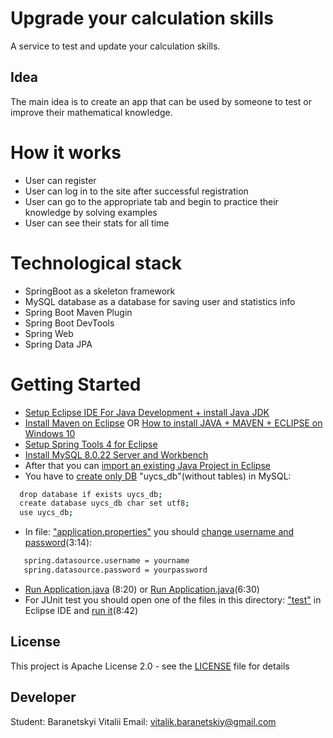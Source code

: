 # Upgrade your calculation skills
A service to test and update your calculation skills.
## Idea
The main idea is to create an app that can be used by someone to test or improve their mathematical knowledge. 
# How it works
- User can register
- User can log in to the site after successful registration
- User can go to the appropriate tab and begin to practice their knowledge by solving examples
- User can see their stats for all time
# Technological stack
- SpringBoot as a skeleton framework
- MySQL database as a database for saving user and statistics info
- Spring Boot Maven Plugin
- Spring Boot DevTools
- Spring Web
- Spring Data JPA
# Getting Started
- [Setup Eclipse IDE For Java Development + install Java JDK](https://www.youtube.com/watch?v=i8rjkre_RYw)
- [Install Maven on Eclipse](https://www.youtube.com/watch?v=2UilpPZi9hQ) OR [How to install JAVA + MAVEN + ECLIPSE on Windows 10](https://www.youtube.com/watch?v=9A425SE59SQ)
- [Setup Spring Tools 4 for Eclipse](https://www.youtube.com/watch?v=DKW6IlUrxG8)
- [Install MySQL 8.0.22 Server and Workbench](https://www.youtube.com/watch?v=OM4aZJW_Ojs)
- After that you can [import an existing Java Project in Eclipse](https://www.youtube.com/watch?v=R3k8S28pr1c)
- You have to [create only DB](https://www.youtube.com/watch?v=OnXB3ZRrOW0) "uycs_db"(without tables) in MySQL:
```bash
  drop database if exists uycs_db;
  create database uycs_db char set utf8;
  use uycs_db;
```
- In file: ["application.properties"](https://github.com/VitaliiBaranetskyi/UpgradeYourCalculationSkills/blob/develop/src/main/resources/application.properties) you should [change username and password](https://www.youtube.com/watch?v=8mlM9s--xfw)(3:14):
```bash
   spring.datasource.username = yourname
   spring.datasource.password = yourpassword
```

- [Run Application.java](https://www.youtube.com/watch?v=LkZP74GKfvA) (8:20) or [Run Application.java](https://www.youtube.com/watch?v=8mlM9s--xfw)(6:30)
- For JUnit test you should open one of the files in this directory: ["test"](https://github.com/VitaliiBaranetskyi/UpgradeYourCalculationSkills/tree/develop/src/test/java/com/github/vitaliibaranetskyi/uycs) in Eclipse IDE and [run it](https://www.youtube.com/watch?v=tkzJsP7NP54)(8:42)
## License
This project is Apache License 2.0 - see the [LICENSE](LICENSE) file for details
## Developer
Student: Baranetskyi Vitalii
Email: vitalik.baranetskiy@gmail.com
